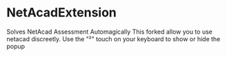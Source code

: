 # NetAcadExtension
Solves NetAcad Assessment Automagically
This forked allow you to use netacad discreetly.
Use the "²" touch on your keyboard to show or hide the popup
